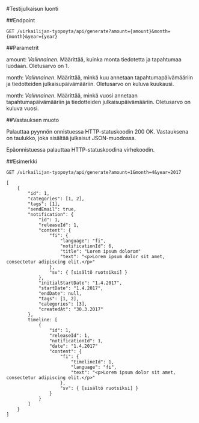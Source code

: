 #Testijulkaisun luonti

##Endpoint

`GET /virkailijan-tyopoyta/api/generate?amount={amount}&month={month}&year={year}`

##Parametrit

amount: *Valinnainen.*  Määrittää, kuinka monta tiedotetta ja tapahtumaa luodaan. 
Oletusarvo on 1.

month: *Valinnainen*. Määrittää, minkä kuu annetaan tapahtumapäivämääriin ja 
tiedotteiden julkaisupäivämääriin. Oletusarvo on kuluva kuukausi.

month: *Valinnainen*. Määrittää, minkä vuosi annetaan tapahtumapäivämääriin 
ja tiedotteiden julkaisupäivämääriin. Oletusarvo on kuluva vuosi.

##Vastauksen muoto

Palauttaa pyynnön onnistuessa HTTP-statuskoodin 200 OK. Vastauksena on taulukko, joka sisältää
julkaisut JSON-muodossa.

Epäonnistuessa palauttaa HTTP-statuskoodina virhekoodin.

##Esimerkki

`GET /virkailijan-tyopoyta/api/generate?amount=1&month=4&year=2017`

```
[
    {
        "id": 1,
        "categories": [1, 2],
        "tags": [1],
        "sendEmail": true,
        "notification": {
            "id": 1,
            "releaseId": 1,
            "content": {
                "fi": {
                    "language": "fi",
                    "notificationId": 6,
                    "title": "Lorem ipsum dolorom"
                    "text": "<p>Lorem ipsum dolor sit amet, consectetur adipiscing elit.</p>"
                },
                "sv": { [sisältö ruotsiksi] }
            },
            "initialStartDate": "1.4.2017",
            "startDate": "1.4.2017",
            "endDate": null,
            "tags": [1, 2],
            "categories": [3],
            "createdAt": "30.3.2017"
        },
        timeline: [
            {
                "id": 1,
                "releaseId": 1,
                "notificationId": 1,
                "date": "1.4.2017"
                "content": {
                    "fi": {
                        "timelineId": 1,
                        "language": "fi",
                        "text": "<p>Lorem ipsum dolor sit amet, consectetur adipiscing elit.</p>"
                    },
                    "sv": { [sisältö ruotsiksi] }
                }
            }
        ]
    }
]
```
